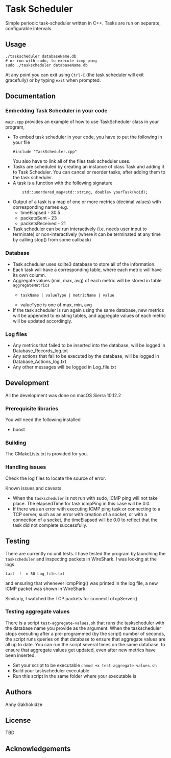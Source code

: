 # Task Scheduler
Simple periodic task-scheduler written in C++. Tasks are run on separate, configurable intervals.


## Usage

```
./taskscheduler databaseName.db
# or run with sudo, to execute icmp ping
sudo ./taskscheduler databaseName.db
``` 
At any point you can exit using `Ctrl-C` (the task scheduler will exit gracefully)
or by typing `exit` when prompted.

## Documentation

### Embedding Task Scheduler in your code
`main.cpp` provides an example of how to use TaskScheduler class in your program, 
- To embed task scheduler in your code, you have to put the following in your file
    ```
    #include "TaskScheduler.cpp"
    ```
    You also have to link all of the files task scheduler uses.
- Tasks are scheduled by creating an instance of class Task and adding it to Task Scheduler.
    You can cancel or reorder tasks, after adding them to the task scheduler.
- A task is a function with the following signature 
    ```
        std::unordered_map<std::string, double> yourTask(void);
    ```
- Output of a task is a map of one or more metrics (decimal values) with corresponding names
    e.g.
  - timeElapsed - 30.5
  - packetsSent - 23
  - packetsReceived - 21
- Task scheduler can be run interactively (i.e. needs user input to terminate) or non-interactively 
(where it can be terminated at any time by calling stop() from some callback)
        


### Database
- Task scheduler uses sqlite3 database to store all of the information.
- Each task will have a corresponding table, 
where each metric will have its own column.
- Aggregate values (min, max, avg) 
of each metric will be stored in table `aggregateMetrics`
  - ```
    taskName | valueType | metricName | value
    ```
  - valueType is one of max, min, avg
- If the task scheduler is run again using the same database, 
new metrics will be appended to existing tables, 
and aggregate values of each metric will be updated accordingly.

### Log files
- Any metrics that failed to be inserted into the database,
will be logged in Database_Records_log.txt
- Any actions that fail to be executed by the database, 
will be logged in Database_Actions_log.txt
- Any other messages will be logged in Log_file.txt

## Development
All the development was done on macOS Sierra 10.12.2
### Prerequisite libraries
You will need the following installed
- boost

### Building
The CMakeLists.txt is provided for you.


### Handling issues
Check the log files to locate the source of error.
 
Known issues and caveats
- When the `taskscheduler` is not run with sudo, ICMP ping will not take place.
The elapsedTime for task icmpPing in this case will be 0.0.
- If there was an error with executing ICMP ping task or connecting to a TCP server, 
such as an error with creation of a socket, or with a connection of a socket, the timeElapsed will be 0.0
to reflect that the task did not complete successfully.

## Testing
There are currently no unit tests.
I have tested the program by launching the `taskscheduler` and inspecting packets in WireShark.
I was looking at the logs
```
tail -f -n 50 Log_file.txt
```
and ensuring that whenever icmpPing() was printed in the log file, a new ICMP packet was shown in WireShark.

Similarly, I watched the TCP packets for connectToTcpServer().

### Testing aggregate values
There is a script `test-aggregate-values.sh` that runs the taskscheduler with the database name you provide as the argument.
When the taskscheduler stops executing after a pre-programmed (by the script) number of seconds, the script runs queries on that database 
to ensure that aggregate values are all up to date. 
You can run the script several times on the same database, to ensure that aggregate values get updated,
even after new metrics have been inserted.

- Set your script to be executable
`chmod +x test-aggregate-values.sh`
- Build your taskscheduler executable
- Run this script in the same folder where your executable is

## Authors
Anny Gakhokidze

## License
TBD

## Acknowledgements